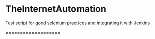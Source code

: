 TheInternetAutomation
===================

Test script for good selenium practices and integrating it with Jenkins

===================


